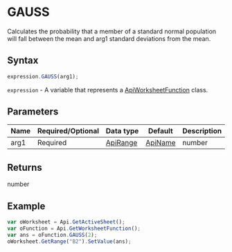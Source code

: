 # GAUSS

Calculates the probability that a member of a standard normal population will fall between the mean and arg1 standard deviations from the mean.

## Syntax

```javascript
expression.GAUSS(arg1);
```

`expression` - A variable that represents a [ApiWorksheetFunction](../ApiWorksheetFunction.md) class.

## Parameters

| **Name** | **Required/Optional** | **Data type** | **Default** | **Description** |
| ------------- | ------------- | ------------- | ------------- | ------------- |
| arg1 | Required | [ApiRange](../../ApiRange/ApiRange.md) | [ApiName](../../ApiName/ApiName.md) | number |  | The value for which the distribution will be calculated. |

## Returns

number

## Example



```javascript
var oWorksheet = Api.GetActiveSheet();
var oFunction = Api.GetWorksheetFunction();
var ans = oFunction.GAUSS(2);
oWorksheet.GetRange("B2").SetValue(ans);


```
